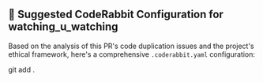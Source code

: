 ## 🤖 Suggested CodeRabbit Configuration for watching_u_watching

Based on the analysis of this PR's code duplication issues and the project's ethical framework, here's a comprehensive `.coderabbit.yaml` configuration:


git add .
